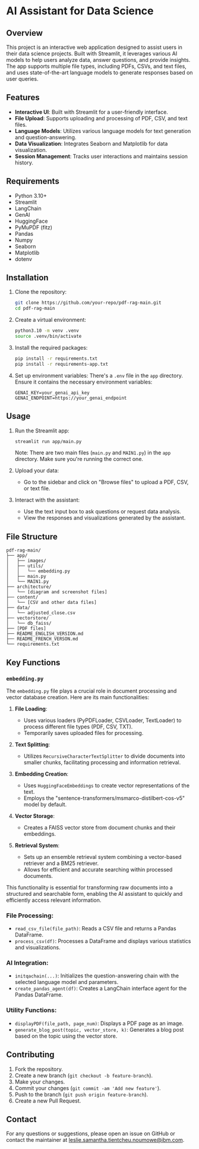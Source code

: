 # AI Assistant for Data Science

## Overview

This project is an interactive web application designed to assist users in their data science projects. Built with Streamlit, it leverages various AI models to help users analyze data, answer questions, and provide insights. The app supports multiple file types, including PDFs, CSVs, and text files, and uses state-of-the-art language models to generate responses based on user queries.

## Features

- **Interactive UI**: Built with Streamlit for a user-friendly interface.
- **File Upload**: Supports uploading and processing of PDF, CSV, and text files.
- **Language Models**: Utilizes various language models for text generation and question-answering.
- **Data Visualization**: Integrates Seaborn and Matplotlib for data visualization.
- **Session Management**: Tracks user interactions and maintains session history.

## Requirements

- Python 3.10+
- Streamlit
- LangChain
- GenAI
- HuggingFace
- PyMuPDF (fitz)
- Pandas
- Numpy
- Seaborn
- Matplotlib
- dotenv

## Installation

1. Clone the repository:

   ```sh
   git clone https://github.com/your-repo/pdf-rag-main.git
   cd pdf-rag-main
   ```

2. Create a virtual environment:

   ```sh
   python3.10 -m venv .venv
   source .venv/bin/activate
   ```

3. Install the required packages:

   ```sh
   pip install -r requirements.txt
   pip install -r requirements-app.txt
   ```

4. Set up environment variables:
   There's a `.env` file in the `app` directory. Ensure it contains the necessary environment variables:
   ```env
   GENAI_KEY=your_genai_api_key
   GENAI_ENDPOINT=https://your_genai_endpoint
   ```

## Usage

1. Run the Streamlit app:

   ```sh
   streamlit run app/main.py
   ```

   Note: There are two main files (`main.py` and `MAIN1.py`) in the `app` directory. Make sure you're running the correct one.

2. Upload your data:

   - Go to the sidebar and click on "Browse files" to upload a PDF, CSV, or text file.

3. Interact with the assistant:
   - Use the text input box to ask questions or request data analysis.
   - View the responses and visualizations generated by the assistant.

## File Structure

```
pdf-rag-main/
├── app/
│   ├── images/
│   ├── utils/
│   │   └── embedding.py
│   ├── main.py
│   └── MAIN1.py
├── architecture/
│   └── [diagram and screenshot files]
├── content/
│   └── [CSV and other data files]
├── data/
│   └── adjusted_close.csv
├── vectorstore/
│   └── db_faiss/
├── [PDF files]
├── README_ENGLISH_VERSION.md
├── README_FRENCH_VERSON.md
└── requirements.txt
```

## Key Functions

### `embedding.py`

The `embedding.py` file plays a crucial role in document processing and vector database creation. Here are its main functionalities:

1. **File Loading**:

   - Uses various loaders (PyPDFLoader, CSVLoader, TextLoader) to process different file types (PDF, CSV, TXT).
   - Temporarily saves uploaded files for processing.

2. **Text Splitting**:

   - Utilizes `RecursiveCharacterTextSplitter` to divide documents into smaller chunks, facilitating processing and information retrieval.

3. **Embedding Creation**:

   - Uses `HuggingFaceEmbeddings` to create vector representations of the text.
   - Employs the "sentence-transformers/msmarco-distilbert-cos-v5" model by default.

4. **Vector Storage**:

   - Creates a FAISS vector store from document chunks and their embeddings.

5. **Retrieval System**:
   - Sets up an ensemble retrieval system combining a vector-based retriever and a BM25 retriever.
   - Allows for efficient and accurate searching within processed documents.

This functionality is essential for transforming raw documents into a structured and searchable form, enabling the AI assistant to quickly and efficiently access relevant information.

### File Processing:

- `read_csv_file(file_path)`: Reads a CSV file and returns a Pandas DataFrame.
- `process_csv(df)`: Processes a DataFrame and displays various statistics and visualizations.

### AI Integration:

- `initqachain(...)`: Initializes the question-answering chain with the selected language model and parameters.
- `create_pandas_agent(df)`: Creates a LangChain interface agent for the Pandas DataFrame.

### Utility Functions:

- `displayPDF(file_path, page_num)`: Displays a PDF page as an image.
- `generate_blog_post(topic, vector_store, k)`: Generates a blog post based on the topic using the vector store.

## Contributing

1. Fork the repository.
2. Create a new branch (`git checkout -b feature-branch`).
3. Make your changes.
4. Commit your changes (`git commit -am 'Add new feature'`).
5. Push to the branch (`git push origin feature-branch`).
6. Create a new Pull Request.

## Contact

For any questions or suggestions, please open an issue on GitHub or contact the maintainer at leslie.samantha.tientcheu.noumowe@ibm.com.
